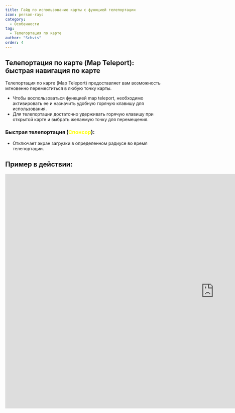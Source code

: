 ```yaml
---
title: Гайд по использованию карты с функцией телепортации
icon: person-rays
category:
  - Особенности
tag:
  - Телепортация по карте
author: "Schvis"
order: 4
---
```


## Телепортация по карте (Map Teleport): быстрая навигация по карте

Телепортация по карте (Map Teleport) предоставляет вам возможность мгновенно переместиться в любую точку карты.

- Чтобы воспользоваться функцией map teleport, необходимо активировать ее и назначить удобную горячую клавишу для использования.
- Для телепортации достаточно удерживать горячую клавишу при открытой карте и выбрать желаемую точку для перемещения.
  
### Быстрая телепортация (<span style='color:yellow;'>Спонсор</span>):
- Отключает экран загрузки в определенном радиусе во время телепортации.

## Пример в действии:

<div class="iframe-container"><iframe width="1328" height="747" src="https://www.youtube.com/embed/Xm3mTEbIE9g?list=PL5eI1Tb64p56g27qfYk7VuFTz4FK6YrKa" title="Korepi - Map TP/Fast TP" frameborder="0" allow="accelerometer; autoplay; clipboard-write; encrypted-media; gyroscope; picture-in-picture; web-share" referrerpolicy="strict-origin-when-cross-origin" allowfullscreen></iframe></div>
